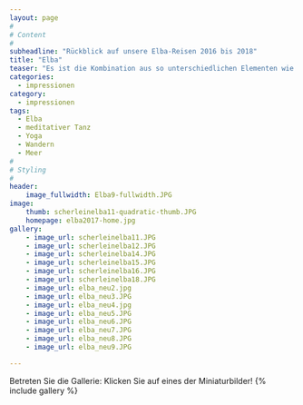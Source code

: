 ```yaml
---
layout: page
#
# Content
#
subheadline: "Rückblick auf unsere Elba-Reisen 2016 bis 2018"
title: "Elba"
teaser: "Es ist die Kombination aus so unterschiedlichen Elementen wie meditativem Tanzen, Wandern, Yoga, Baden im Meer und gutem Essen, das die Faszination des Kurses auf Elba ausmacht. Hier einige Impressionen."
categories:
  - impressionen
category:
  - impressionen
tags:
  - Elba
  - meditativer Tanz
  - Yoga
  - Wandern
  - Meer
#
# Styling
#
header:
    image_fullwidth: Elba9-fullwidth.JPG
image:
    thumb: scherleinelba11-quadratic-thumb.JPG
    homepage: elba2017-home.jpg
gallery:
    - image_url: scherleinelba11.JPG
    - image_url: scherleinelba12.JPG
    - image_url: scherleinelba14.JPG
    - image_url: scherleinelba15.JPG
    - image_url: scherleinelba16.JPG
    - image_url: scherleinelba18.JPG
    - image_url: elba_neu2.jpg
    - image_url: elba_neu3.JPG
    - image_url: elba_neu4.jpg
    - image_url: elba_neu5.JPG
    - image_url: elba_neu6.JPG
    - image_url: elba_neu7.JPG
    - image_url: elba_neu8.JPG
    - image_url: elba_neu9.JPG

---
```


Betreten Sie die Gallerie: Klicken Sie auf eines der Miniaturbilder!
{% include gallery %}
